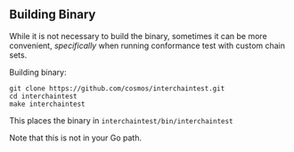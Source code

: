 ## Building Binary

While it is not necessary to build the binary, sometimes it can be more convenient, *specifically* when running conformance test with custom chain sets.

Building binary:
```shell
git clone https://github.com/cosmos/interchaintest.git
cd interchaintest
make interchaintest
```

This places the binary in `interchaintest/bin/interchaintest`

Note that this is not in your Go path.